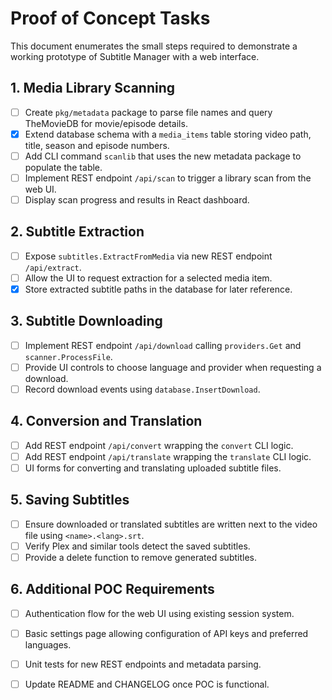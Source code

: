 # Proof of Concept Tasks

This document enumerates the small steps required to demonstrate a working prototype of Subtitle Manager with a web interface.

## 1. Media Library Scanning
- [ ] Create `pkg/metadata` package to parse file names and query TheMovieDB for movie/episode details.
- [x] Extend database schema with a `media_items` table storing video path, title, season and episode numbers.
- [ ] Add CLI command `scanlib` that uses the new metadata package to populate the table.
- [ ] Implement REST endpoint `/api/scan` to trigger a library scan from the web UI.
- [ ] Display scan progress and results in React dashboard.

## 2. Subtitle Extraction
- [ ] Expose `subtitles.ExtractFromMedia` via new REST endpoint `/api/extract`.
- [ ] Allow the UI to request extraction for a selected media item.
 - [x] Store extracted subtitle paths in the database for later reference.

## 3. Subtitle Downloading
- [ ] Implement REST endpoint `/api/download` calling `providers.Get` and `scanner.ProcessFile`.
- [ ] Provide UI controls to choose language and provider when requesting a download.
- [ ] Record download events using `database.InsertDownload`.

## 4. Conversion and Translation
- [ ] Add REST endpoint `/api/convert` wrapping the `convert` CLI logic.
- [ ] Add REST endpoint `/api/translate` wrapping the `translate` CLI logic.
- [ ] UI forms for converting and translating uploaded subtitle files.

## 5. Saving Subtitles
- [ ] Ensure downloaded or translated subtitles are written next to the video file using `<name>.<lang>.srt`.
- [ ] Verify Plex and similar tools detect the saved subtitles.
- [ ] Provide a delete function to remove generated subtitles.

## 6. Additional POC Requirements
- [ ] Authentication flow for the web UI using existing session system.
- [ ] Basic settings page allowing configuration of API keys and preferred languages.
- [ ] Unit tests for new REST endpoints and metadata parsing.
- [ ] Update README and CHANGELOG once POC is functional.

